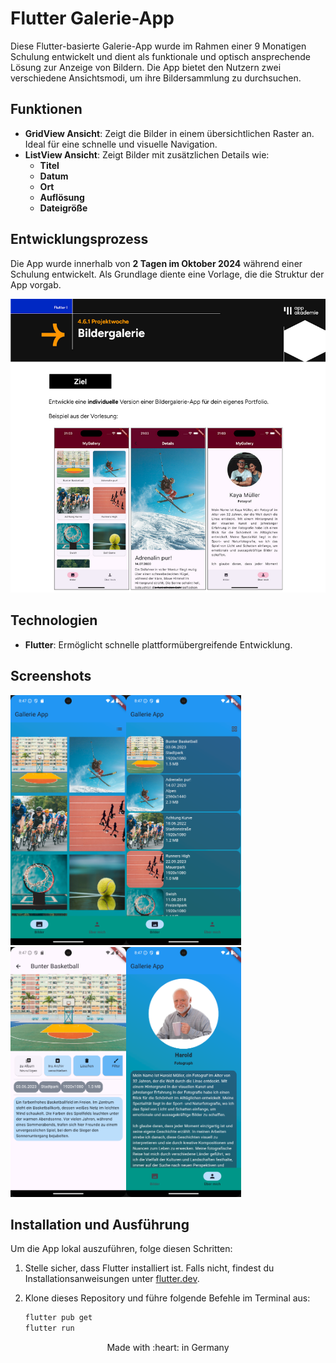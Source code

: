 # Flutter Galerie-App

Diese Flutter-basierte Galerie-App wurde im Rahmen einer 9 Monatigen Schulung entwickelt und dient als funktionale und optisch ansprechende Lösung zur Anzeige von Bildern. Die App bietet den Nutzern zwei verschiedene Ansichtsmodi, um ihre Bildersammlung zu durchsuchen.

## Funktionen

- **GridView Ansicht**: Zeigt die Bilder in einem übersichtlichen Raster an. Ideal für eine schnelle und visuelle Navigation.
- **ListView Ansicht**: Zeigt Bilder mit zusätzlichen Details wie:
  - **Titel**
  - **Datum**
  - **Ort**
  - **Auflösung**
  - **Dateigröße**

## Entwicklungsprozess

Die App wurde innerhalb von **2 Tagen im Oktober 2024** während einer Schulung entwickelt. Als Grundlage diente eine Vorlage, die die Struktur der App vorgab.

![Anforderungen](https://github.com/arthur892/ts_4_6_1_bildgalerie/blob/main/screenshots/anforderung.png)



## Technologien

- **Flutter**: Ermöglicht schnelle plattformübergreifende Entwicklung.

## Screenshots

<img src= "https://github.com/arthur892/ts_4_6_1_bildgalerie/blob/main/screenshots/gridview.png" height ="400"><img src= "https://github.com/arthur892/ts_4_6_1_bildgalerie/blob/main/screenshots/listview.png" height ="400"><img src= "https://github.com/arthur892/ts_4_6_1_bildgalerie/blob/main/screenshots/details.png" height ="400"><img src= "https://github.com/arthur892/ts_4_6_1_bildgalerie/blob/main/screenshots/profile.png" height ="400">

## Installation und Ausführung

Um die App lokal auszuführen, folge diesen Schritten:

1. Stelle sicher, dass Flutter installiert ist. Falls nicht, findest du Installationsanweisungen unter [flutter.dev](https://flutter.dev/).
2. Klone dieses Repository und führe folgende Befehle im Terminal aus:

   ```bash
   flutter pub get
   flutter run
   
<p align="center">
Made with :heart: in Germany
</p>










